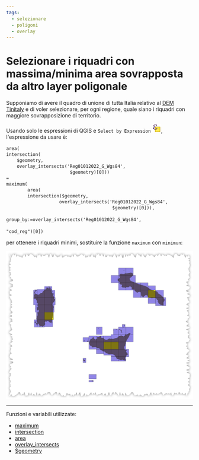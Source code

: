 ```yaml
---
tags:
  - selezionare
  - poligoni
  - overlay
---
```


# Selezionare i riquadri con massima/minima area sovrapposta da altro layer poligonale

Supponiamo di avere il quadro di unione di tutta Italia relativo al [DEM Tinitaly](http://tinitaly.pi.ingv.it/) e di voler selezionare, per ogni regione, quale siano i riquadri con maggiore sovrapposizione di territorio.

Usando solo le espressioni di QGIS e `Select by Expression` ![](../img/icon/mIconExpressionSelect.png), l'espressione da usare è:


```
area(
intersection(
	$geometry,
	overlay_intersects('Reg01012022_G_Wgs84',
						$geometry)[0]))
=
maximum(
		area(
		intersection($geometry,
					overlay_intersects('Reg01012022_G_Wgs84',
										$geometry)[0])),
										group_by:=overlay_intersects('Reg01012022_G_Wgs84',
																	 "cod_reg")[0])
```

per ottenere i riquadri minimi, sostituire la funzione `maximun` con `minimun`:

![](../img/esempi/../selezionare_poligoni_max_area_sovrapposta/img_01.png)

---

Funzioni e variabili utilizzate:

* [maximum](../gr_funzioni/aggrega/aggrega_unico.md#maximum)
* [intersection](../gr_funzioni/geometria/geometria_unico.md#intersection)
* [area](../gr_funzioni/geometria/geometria_unico.md#area)
* [overlay_intersects](../gr_funzioni/geometria/geometria_unico.md#overlay_intersects)
* [$geometry](../gr_funzioni/geometria/geometria_unico.md#geometry)
